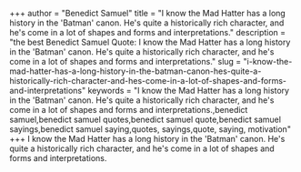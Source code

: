 +++
author = "Benedict Samuel"
title = "I know the Mad Hatter has a long history in the 'Batman' canon. He's quite a historically rich character, and he's come in a lot of shapes and forms and interpretations."
description = "the best Benedict Samuel Quote: I know the Mad Hatter has a long history in the 'Batman' canon. He's quite a historically rich character, and he's come in a lot of shapes and forms and interpretations."
slug = "i-know-the-mad-hatter-has-a-long-history-in-the-batman-canon-hes-quite-a-historically-rich-character-and-hes-come-in-a-lot-of-shapes-and-forms-and-interpretations"
keywords = "I know the Mad Hatter has a long history in the 'Batman' canon. He's quite a historically rich character, and he's come in a lot of shapes and forms and interpretations.,benedict samuel,benedict samuel quotes,benedict samuel quote,benedict samuel sayings,benedict samuel saying,quotes, sayings,quote, saying, motivation"
+++
I know the Mad Hatter has a long history in the 'Batman' canon. He's quite a historically rich character, and he's come in a lot of shapes and forms and interpretations.
